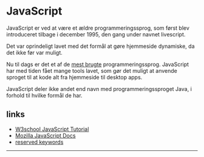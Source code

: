 # JavaScript

JavaScript er ved at være et ældre programmeringssprog, som først blev introduceret tilbage i december 1995, den gang under navnet livescript.

Det var oprindeligt lavet med det formål at gøre hjemmeside dynamiske, da det ikke før var muligt.

Nu til dags er det et af de [mest brugte](https://www.statista.com/statistics/793628/worldwide-developer-survey-most-used-languages/) programmeringssprog.
JavaScript har med tiden fået mange tools lavet, som gør det muligt at anvende sproget til at kode alt fra hjemmeside til desktop apps.

JavaScript deler ikke andet end navn med programmeringssproget Java, i forhold til hvilke formål de har.

## links

- [W3school JavaScript Tutorial](https://www.w3schools.com/js/default.asp)
- [Mozilla JavaScript Docs](https://developer.mozilla.org/en-US/docs/Web/JavaScript)
- [reserved keywords](https://www.w3schools.com/js/js_reserved.asp)

---
